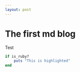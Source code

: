 ```yaml
---
layout: post
---
```

# The first md blog
Test
```ruby
if is_ruby?
    puts "This is highlighted"
end
```
